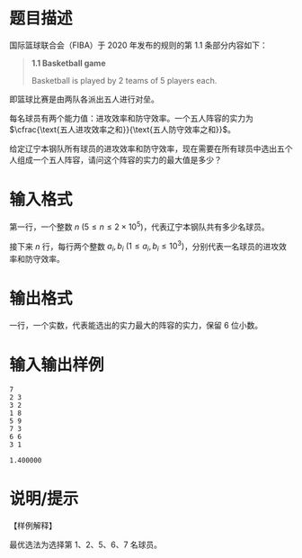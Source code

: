 # 题目描述

国际篮球联合会（FIBA）于 2020 年发布的规则的第 1.1 条部分内容如下：

> **1.1 Basketball game**
>
> Basketball is played by 2 teams of 5 players each.

即篮球比赛是由两队各派出五人进行对垒。

每名球员有两个能力值：进攻效率和防守效率。一个五人阵容的实力为 $\cfrac{\text{五人进攻效率之和}}{\text{五人防守效率之和}}$。

给定辽宁本钢队所有球员的进攻效率和防守效率，现在需要在所有球员中选出五个人组成一个五人阵容，请问这个阵容的实力的最大值是多少？

# 输入格式

第一行，一个整数 $n~(5 \leq n \leq 2 \times {10}^5)$，代表辽宁本钢队共有多少名球员。

接下来 $n$ 行，每行两个整数 $a_i,b_i~(1 \leq a_i,b_i \leq {10}^3)$，分别代表一名球员的进攻效率和防守效率。

# 输出格式

一行，一个实数，代表能选出的实力最大的阵容的实力，保留 $6$ 位小数。

# 输入输出样例

```input1
7
2 3
3 2
1 8
5 9
7 3
6 6
3 1
```

```output1
1.400000
```

# 说明/提示

【样例解释】

最优选法为选择第 $1$、$2$、$5$、$6$、$7$ 名球员。
